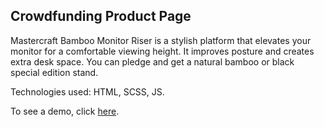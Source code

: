 ## Crowdfunding Product Page

Mastercraft Bamboo Monitor Riser is a stylish platform that elevates your monitor for a comfortable viewing height. It improves posture and creates extra desk space. You can pledge and get a natural bamboo or black special edition stand.

Technologies used: HTML, SCSS, JS.

To see a demo, click [here](https://giorgipasieshvili.github.io/fem-challenges/crowdfunding-product-page/).